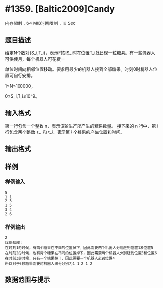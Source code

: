 # #1359. [Baltic2009]Candy

内存限制：64 MiB时间限制：10 Sec

## 题目描述

给定N个数对(S_i,T_i)，表示时刻S_i时在位置T_i处出现一粒糖果。有一些机器人可供使用，每个机器人可花费一

单位时间向相邻位置移动。要求用最少的机器人接到全部糖果。时刻0时机器人位置可自行安排。

1&le;N&le;100000， 

0&le;S_i,T_i&le;10^9。

## 输入格式

 第一行包含一个整数 n，表示该轮生产所产生的糖果数量。
接下来的 n 行中，第 i 行包含两个整数 s_i 和 t_i，表示第 i 个糖果的产生位置和时间。

## 输出格式

## 样例

### 样例输入

    
    5
    1 1
    2 3
    1 5
    3 4
    2 6
    

### 样例输出

    
    2
    样例解释：
    在时刻1的时候，有两个糖果在不同的位置掉下，因此需要两个机器人分别赶到位置1和位置5
    在时刻2的时候，也有两个糖果在不同的位置掉下，因此需要两个机器人分别赶到位置3和位置6
    在时刻3的时候，只有一个糖果掉下，因此需要一个机器人赶到位置4
    所以对于5颗糖果需要的机器人编号分别为1 1 2 1 2
    

## 数据范围与提示
